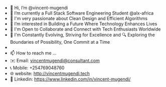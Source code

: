 - 👋 Hi, I’m @vincent-mugendi
- 🌱 I’m currently a Full Stack Software Engineering Student @alx-africa
- 🌟 I'm very passionate about Clean Design and Efficient Algorithms
- 👀 I’m interested in Building a Future Where Technology Enhances Lives
- 💞️ I'm Open to Collaborate and Connect with Tech Enthusiasts Worldwide
- 🌱 I'm Constantly Evolving, Striving for Excellence and 🔍 Exploring the Boundaries of Possibility, One Commit at a Time
- 
- 📫 How to reach me ...
- ✉️ Email: vincentmugendi@consultant.com
- 📞 Mobile: +254769048760
- 🌐 website: http://vincentmugendi.tech
- 🔗 Linkedin: https://www.linkedin.com/in/vincent-mugendi/
